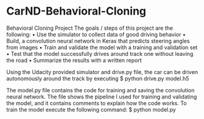# CarND-Behavioral-Cloning
Behavioral Cloning Project
The goals / steps of this project are the following:
• Use the simulator to collect data of good driving behavior
• Build, a convolution neural network in Keras that predicts steering
angles from images
• Train and validate the model with a training and validation set
• Test that the model successfully drives around track one without
leaving the road
• Summarize the results with a written report

 Using the Udacity provided simulator and drive.py file, the car can be driven autonomously around the track by executing
$ python drive.py model.h5

The model.py file contains the code for training and saving the convolution neural network. The file shows the pipeline I used for training and validating the model, and it contains comments to explain how the code works. To train the model execute the following command:
$ python model.py

